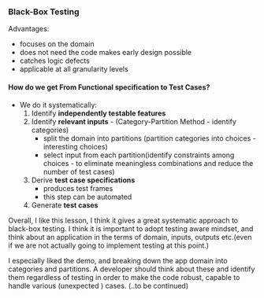 ### Black-Box Testing

Advantages:
* focuses on the domain 
* does not need the code makes early design possible
* catches logic defects
* applicable at all granularity levels

#### How do we get From Functional specification to Test Cases?
* We do it systematically:
    1. Identify **independently testable features**
    2. Identify **relevant inputs** - (Category-Partition Method - identify categories)
        * split the domain into partitions (partition categories into choices - interesting choices)
        * select input from each partition(identify constraints among choices - to eliminate meaningless combinations and reduce the number of test cases)
    3. Derive **test case specifications**
        * produces test frames
        * this step can be automated
    4. Generate **test cases**

Overall, I like this lesson, I think it gives a great systematic approach to black-box testing. I think it is important to adopt testing aware  mindset, and think about an application in the terms of domain, inputs, outputs etc.(even if we are not actually going to implement testing at this point.) 

I especially liked the demo, and breaking down the app domain into categories and partitions. A developer should think about these and identify them regardless of testing in order to make the code robust, capable to handle various (unexpected ) cases. (..to be continued)






